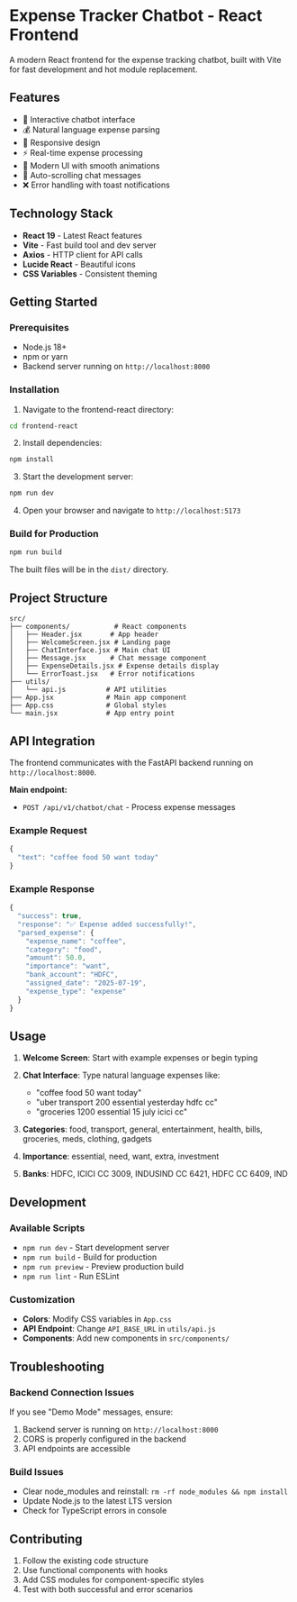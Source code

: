 # Expense Tracker Chatbot - React Frontend

A modern React frontend for the expense tracking chatbot, built with Vite for fast development and hot module replacement.

## Features

- 🤖 Interactive chatbot interface
- 💰 Natural language expense parsing
- 📱 Responsive design
- ⚡ Real-time expense processing
- 🎨 Modern UI with smooth animations
- 🔄 Auto-scrolling chat messages
- ❌ Error handling with toast notifications

## Technology Stack

- **React 19** - Latest React features
- **Vite** - Fast build tool and dev server
- **Axios** - HTTP client for API calls
- **Lucide React** - Beautiful icons
- **CSS Variables** - Consistent theming

## Getting Started

### Prerequisites

- Node.js 18+
- npm or yarn
- Backend server running on `http://localhost:8000`

### Installation

1. Navigate to the frontend-react directory:

```bash
cd frontend-react
```

2. Install dependencies:

```bash
npm install
```

3. Start the development server:

```bash
npm run dev
```

4. Open your browser and navigate to `http://localhost:5173`

### Build for Production

```bash
npm run build
```

The built files will be in the `dist/` directory.

## Project Structure

```
src/
├── components/           # React components
│   ├── Header.jsx       # App header
│   ├── WelcomeScreen.jsx # Landing page
│   ├── ChatInterface.jsx # Main chat UI
│   ├── Message.jsx      # Chat message component
│   ├── ExpenseDetails.jsx # Expense details display
│   └── ErrorToast.jsx   # Error notifications
├── utils/
│   └── api.js          # API utilities
├── App.jsx             # Main app component
├── App.css             # Global styles
└── main.jsx            # App entry point
```

## API Integration

The frontend communicates with the FastAPI backend running on `http://localhost:8000`.

**Main endpoint:**

- `POST /api/v1/chatbot/chat` - Process expense messages

### Example Request

```javascript
{
  "text": "coffee food 50 want today"
}
```

### Example Response

```javascript
{
  "success": true,
  "response": "✅ Expense added successfully!",
  "parsed_expense": {
    "expense_name": "coffee",
    "category": "food",
    "amount": 50.0,
    "importance": "want",
    "bank_account": "HDFC",
    "assigned_date": "2025-07-19",
    "expense_type": "expense"
  }
}
```

## Usage

1. **Welcome Screen**: Start with example expenses or begin typing
2. **Chat Interface**: Type natural language expenses like:

   - "coffee food 50 want today"
   - "uber transport 200 essential yesterday hdfc cc"
   - "groceries 1200 essential 15 july icici cc"

3. **Categories**: food, transport, general, entertainment, health, bills, groceries, meds, clothing, gadgets
4. **Importance**: essential, need, want, extra, investment
5. **Banks**: HDFC, ICICI CC 3009, INDUSIND CC 6421, HDFC CC 6409, IND

## Development

### Available Scripts

- `npm run dev` - Start development server
- `npm run build` - Build for production
- `npm run preview` - Preview production build
- `npm run lint` - Run ESLint

### Customization

- **Colors**: Modify CSS variables in `App.css`
- **API Endpoint**: Change `API_BASE_URL` in `utils/api.js`
- **Components**: Add new components in `src/components/`

## Troubleshooting

### Backend Connection Issues

If you see "Demo Mode" messages, ensure:

1. Backend server is running on `http://localhost:8000`
2. CORS is properly configured in the backend
3. API endpoints are accessible

### Build Issues

- Clear node_modules and reinstall: `rm -rf node_modules && npm install`
- Update Node.js to the latest LTS version
- Check for TypeScript errors in console

## Contributing

1. Follow the existing code structure
2. Use functional components with hooks
3. Add CSS modules for component-specific styles
4. Test with both successful and error scenarios
